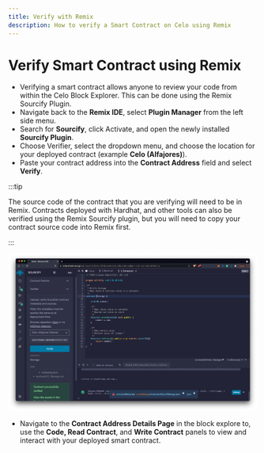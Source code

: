 ```yaml
---
title: Verify with Remix
description: How to verify a Smart Contract on Celo using Remix
---
```


# Verify Smart Contract using Remix

- Verifying a smart contract allows anyone to review your code from within the Celo Block Explorer. This can be done using the Remix Sourcify Plugin.
- Navigate back to the **Remix IDE**, select **Plugin Manager** from the left side menu.
- Search for **Sourcify**, click Activate, and open the newly installed **Sourcify Plugin**.
- Choose Verifier, select the dropdown menu, and choose the location for your deployed contract (example **Celo (Alfajores)**).
- Paste your contract address into the **Contract Address** field and select **Verify**.

:::tip

The source code of the contract that you are verifying will need to be in Remix. Contracts deployed with Hardhat, and other tools can also be verified using the Remix Sourcify plugin, but you will need to copy your contract source code into Remix first.

:::

![github](/img/doc-images/deploy-remix/image5.png)

- Navigate to the **Contract Address Details Page** in the block explore to, use the **Code, Read Contract**, and **Write Contract** panels to view and interact with your deployed smart contract.
